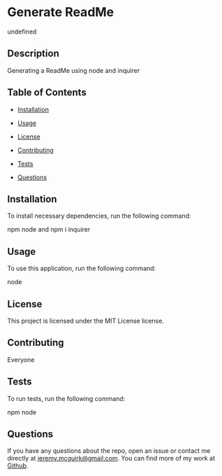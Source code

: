 # Generate ReadMe
undefined
## Description

Generating a ReadMe using node and inquirer


## Table of Contents

* [Installation](#installation)

* [Usage](#usage)

* [License](#license)

* [Contributing](#contributing)

* [Tests](#tests)

* [Questions](#questions)


## Installation

To install necessary dependencies, run the following command:

npm node and npm i inquirer


## Usage

To use this application, run the following command:

node 


## License

This project is licensed under the MIT License license.


## Contributing

Everyone


## Tests

To run tests, run the following command:

npm node


## Questions

If you have any questions about the repo, open an issue or contact me directly at jeremy.mcguirk@gmail.com. You can find more of my work at [Github](https://github.com/jeremymcg88).